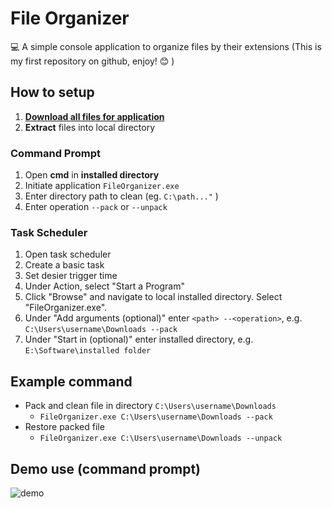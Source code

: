 # File Organizer

:computer: A simple console application to organize files by their extensions
(This is my first repository on github, enjoy! :blush: )
## How to setup
1. [**Download all files for application**](https://github.com/sean1832/Organizer/tree/master/FileOrganizer/deploy)
2. **Extract** files into local directory

### Command Prompt

1. Open **cmd** in **installed directory**
2. Initiate application `FileOrganizer.exe`
3. Enter directory path to clean (eg. `C:\path..."` )
4. Enter operation `--pack` or `--unpack`

### Task Scheduler
1. Open task scheduler
2. Create a basic task
3. Set desier trigger time
4. Under Action, select "Start a Program"
5. Click "Browse" and navigate to local installed directory. Select "FileOrganizer.exe".
6. Under "Add arguments (optional)" enter `<path> --<operation>`, e.g. `C:\Users\username\Downloads --pack`
7. Under "Start in (optional)" enter installed directory, e.g. `E:\Software\installed folder`

## Example command
- Pack and clean file in directory `C:\Users\username\Downloads`
	- `FileOrganizer.exe C:\Users\username\Downloads --pack`
- Restore packed file
	- `FileOrganizer.exe C:\Users\username\Downloads --unpack`
## Demo use (command prompt)
![demo](pictures/Comand_Demo.gif)
<!--stackedit_data:
eyJoaXN0b3J5IjpbLTIwMjk0MDMxMjUsLTEyNzA1OTAxMjksMT
A4NjY0MDgyNSwxNjgzNzQ5NzI3LDU0Njc1OTY1MCwtOTk1ODE0
Njk3LDExODk0OTc0ODNdfQ==
-->